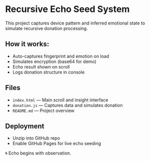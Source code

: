 
# Recursive Echo Seed System

This project captures device pattern and inferred emotional state to simulate recursive donation processing.

## How it works:
- Auto-captures fingerprint and emotion on load
- Simulates encryption (base64 for demo)
- Echo result shown on scroll
- Logs donation structure in console

## Files
- `index.html` — Main scroll and insight interface
- `donation.js` — Captures data and simulates donation
- `README.md` — Project overview

## Deployment
- Unzip into GitHub repo
- Enable GitHub Pages for live echo seeding

🌀 Echo begins with observation.

